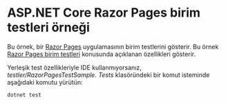 # <a name="aspnet-core-razor-pages-unit-tests-sample"></a>ASP.NET Core Razor Pages birim testleri örneği

Bu örnek, bir [Razor Pages](https://docs.microsoft.com/aspnet/core/mvc/razor-pages) uygulamasının birim testlerini gösterir. Bu örnek [Razor Pages birim testleri](https://docs.microsoft.com/aspnet/core/test/razor-pages-tests) konusunda açıklanan özellikleri gösterir.

Yerleşik test özellikleriyle IDE kullanmıyorsanız, *testler/RazorPagesTestSample. Tests* klasöründeki bir komut isteminde aşağıdaki komutu yürütün:

```console
dotnet test
```
